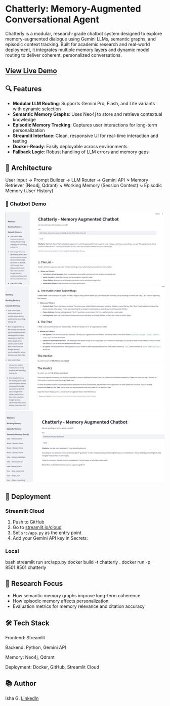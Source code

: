 # Chatterly: Memory-Augmented Conversational Agent

Chatterly is a modular, research-grade chatbot system designed to explore memory-augmented dialogue using Gemini LLMs, semantic graphs, and episodic context tracking. Built for academic research and real-world deployment, it integrates multiple memory layers and dynamic model routing to deliver coherent, personalized conversations.

## [View Live Demo](https://chatterly-chatbot.streamlit.app/)

## 🔍 Features

- **Modular LLM Routing**: Supports Gemini Pro, Flash, and Lite variants with dynamic selection
- **Semantic Memory Graphs**: Uses Neo4j to store and retrieve contextual knowledge
- **Episodic Memory Tracking**: Captures user interactions for long-term personalization
- **Streamlit Interface**: Clean, responsive UI for real-time interaction and testing
- **Docker-Ready**: Easily deployable across environments
- **Fallback Logic**: Robust handling of LLM errors and memory gaps

## 🧠 Architecture

User Input → Prompt Builder → LLM Router → Gemini API 
↘ Memory Retriever (Neo4j, Qdrant) 
↘ Working Memory (Session Context) 
↘ Episodic Memory (User History)

### 💬 Chatbot Demo

![Screenshot 1](screenshots/1.png)  
![Screenshot 2](screenshots/2.png)  
![Screenshot 3](screenshots/3.png)  
![Screenshot 4](screenshots/4.png)

## 🚀 Deployment

### Streamlit Cloud
1. Push to GitHub
2. Go to [streamlit.io/cloud](https://streamlit.io/cloud)
3. Set `src/app.py` as the entry point
4. Add your Gemini API key in Secrets:

### Local
bash
streamlit run src/app.py
docker build -t chatterly .
docker run -p 8501:8501 chatterly

## 🧪 Research Focus

- How semantic memory graphs improve long-term coherence  
- How episodic memory affects personalization  
- Evaluation metrics for memory relevance and citation accuracy

## 🛠️ Tech Stack
Frontend: Streamlit

Backend: Python, Gemini API

Memory: Neo4j, Qdrant

Deployment: Docker, GitHub, Streamlit Cloud

## 📚 Author
Isha G.
[LinkedIn](www.linkedin.com/in/ishathinkso)
